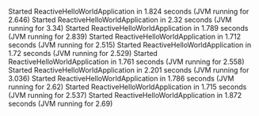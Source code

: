 Started ReactiveHelloWorldApplication in 1.824 seconds (JVM running for 2.646)
Started ReactiveHelloWorldApplication in 2.32 seconds (JVM running for 3.34)
Started ReactiveHelloWorldApplication in 1.789 seconds (JVM running for 2.839)
Started ReactiveHelloWorldApplication in 1.712 seconds (JVM running for 2.515)
Started ReactiveHelloWorldApplication in 1.72 seconds (JVM running for 2.529)
Started ReactiveHelloWorldApplication in 1.761 seconds (JVM running for 2.558)
Started ReactiveHelloWorldApplication in 2.201 seconds (JVM running for 3.036)
Started ReactiveHelloWorldApplication in 1.786 seconds (JVM running for 2.62)
Started ReactiveHelloWorldApplication in 1.715 seconds (JVM running for 2.537)
Started ReactiveHelloWorldApplication in 1.872 seconds (JVM running for 2.69)